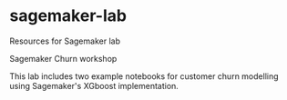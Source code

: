 # sagemaker-lab
Resources for Sagemaker lab

Sagemaker Churn workshop

This lab includes two example notebooks for customer churn modelling using Sagemaker's XGboost implementation.


